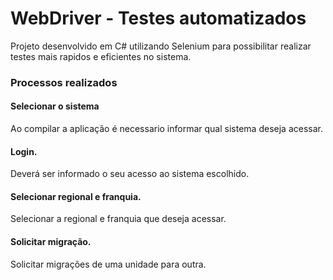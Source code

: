 # WebDriver - Testes automatizados

Projeto desenvolvido em C# utilizando Selenium para possibilitar realizar testes mais rapidos e eficientes no sistema.

### Processos realizados
#### Selecionar o sistema
Ao compilar a aplicação é necessario informar qual sistema deseja acessar.
#### Login.
Deverá ser informado o seu acesso ao sistema escolhido.
#### Selecionar regional e franquia.
Selecionar a regional e franquia que deseja acessar.
#### Solicitar migração.
Solicitar migrações de uma unidade para outra.
